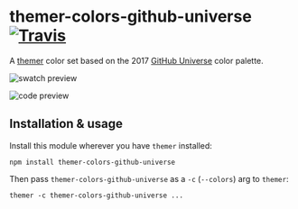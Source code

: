 # themer-colors-github-universe [![Travis](https://img.shields.io/travis/mjswensen/themer-colors-github-universe.svg)](https://travis-ci.org/mjswensen/themer-colors-github-universe)

A [themer](https://github.com/mjswensen/themer) color set based on the 2017 [GitHub Universe](https://githubuniverse.com/) color palette.

![swatch preview](https://themer.mjswensen.com/themer-preview-swatch/themer-colors-github-universe-dark-swatch.svg)

![code preview](https://themer.mjswensen.com/themer-preview-code/themer-colors-github-universe-dark-code.svg)

## Installation & usage

Install this module wherever you have `themer` installed:

    npm install themer-colors-github-universe

Then pass `themer-colors-github-universe` as a `-c` (`--colors`) arg to `themer`:

    themer -c themer-colors-github-universe ...
